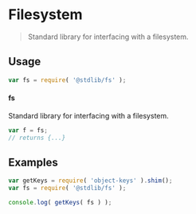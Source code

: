 # Filesystem

> Standard library for interfacing with a filesystem.


<section class="usage">

## Usage

``` javascript
var fs = require( '@stdlib/fs' );
```

#### fs

Standard library for interfacing with a filesystem.

``` javascript
var f = fs;
// returns {...}
```

<!-- </usage> -->


<section class="examples">

## Examples

<!-- TODO: better examples -->

``` javascript
var getKeys = require( 'object-keys' ).shim();
var fs = require( '@stdlib/fs' );

console.log( getKeys( fs ) );
```

<!-- </examples> -->


<section class="links">

<!-- </links> -->
